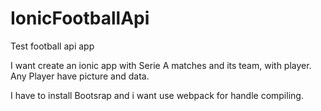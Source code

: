 # IonicFootballApi
Test football api app

I want create an ionic app with Serie A matches and its team, with player. Any Player have picture and data.

I have to install Bootsrap and i want use webpack for handle compiling.


